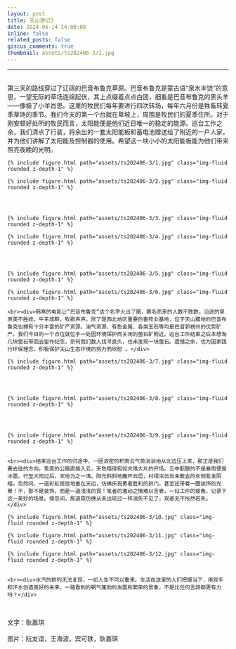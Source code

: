 ```yaml
---
layout: post
title: 天山游记3
date: 2024-06-14 14:00:00
inline: false
related_posts: false
giscus_comments: true
thumbnail: assets/ts202406-3/1.jpg
---
```




---

<div class="row">
    <div class="col-sm mt-3 mt-md-0">
      <br><div>第三天的路线穿过了辽阔的巴音布鲁克草原。巴音布鲁克是蒙古语“泉水丰饶”的意思，一望无际的草场连绵起伏，其上点缀着点点白团，细看是巴音布鲁克的黑头羊——像极了小羊肖恩。这里的牧民们每年要进行四次转场，每年六月份是牲畜转夏季草场的季节。我们今天的第一个台就在草坡上，周围是牧民们的夏季住所。对于刚安顿好处所的牧民而言，太阳能便是他们近日唯一的稳定的能源。巡台工作之余，我们清点了行装，将余出的一套太阳能板和蓄电池赠送给了附近的一户人家，并为他们讲解了太阳能及控制器的使用。希望这一块小小的太阳能板能为他们带来照亮夜晚的光明。</div>


	{% include figure.html path="assets/ts202406-3/1.jpg" class="img-fluid rounded z-depth-1" %}
	 
	{% include figure.html path="assets/ts202406-3/2.jpg" class="img-fluid rounded z-depth-1" %}

 


	{% include figure.html path="assets/ts202406-3/3.jpg" class="img-fluid rounded z-depth-1" %}
	
	{% include figure.html path="assets/ts202406-3/4.jpg" class="img-fluid rounded z-depth-1" %}

 


	{% include figure.html path="assets/ts202406-3/5.jpg" class="img-fluid rounded z-depth-1" %}
	
	{% include figure.html path="assets/ts202406-3/6.jpg" class="img-fluid rounded z-depth-1" %}
	  
	<br><div>韩寒的电影让“巴音布鲁克“这个名字火出了圈，慕名而来的人数不胜数。沿途的草原美不胜收，牛羊成群，牧歌声声。除了是西北地区重要的畜牧业基地，位于天山腹地的巴音布鲁克也拥有十分丰富的矿产资源。油气资源、有色金属、各类玉石等均是巴音郭楞州的优势矿产。我们今日的一个点位就位于一处因环境保护而关闭的萤石矿附近。巡台工作结束之后本想淘几块萤石带回去留作纪念，奈何我们数人找寻良久，也未发现一块萤石。遗憾之余，也为国家践行环保理念，积极保护天山生态环境的努力而欣慰 。</div>
	
	{% include figure.html path="assets/ts202406-3/7.jpg" class="img-fluid rounded z-depth-1" %}

  


	{% include figure.html path="assets/ts202406-3/8.jpg" class="img-fluid rounded z-depth-1" %}

 


	{% include figure.html path="assets/ts202406-3/9.jpg" class="img-fluid rounded z-depth-1" %}


	<br><div>结束巡台工作的归途中，一团浓密的积雨云气势汹汹地从北边压上来，那正是我们要去往的方向。笔直的公路直插入云，天色暗得宛如灾难大片的开场。云中酝酿的不是暴雨便是冰雹。行至大雨过后，天地为之一清。阳光斜斜地撇开云层，衬得浓云尚未散去的东侧愈发阴暗。忽然间，一道彩虹低低地垂在天边，仿佛庆祝勇者胜利的拱门，甚至还带着一圈装饰的光晕！不，那不是装饰，而是一道浅浅的霓！笔者的激动之情难以言表，一扫工作的疲惫，记录下这一美妙的场景。倏忽间，那道霓仿佛从未出现过一样消失不见了，观者无不怅然若失。</div>
	 
	{% include figure.html path="assets/ts202406-3/10.jpg" class="img-fluid rounded z-depth-1" %}
	
	{% include figure.html path="assets/ts202406-3/11.jpg" class="img-fluid rounded z-depth-1" %}
	 
	{% include figure.html path="assets/ts202406-3/12.jpg" class="img-fluid rounded z-depth-1" %}


	<br><div>水汽的排列无法复现，一如人生不可以重来。生活在这里的人们把握当下，用双手和汗水创造美好的未来。一路看到的朝气蓬勃的发展和繁荣的景象，不是比任何言辞都更有力吗？</div>


<br><div>文字：耿嘉琪</div>
      <br><div>图片：阮友谊，王海波，宾可轶，耿嘉琪</div>

​       






</div>
</div>
